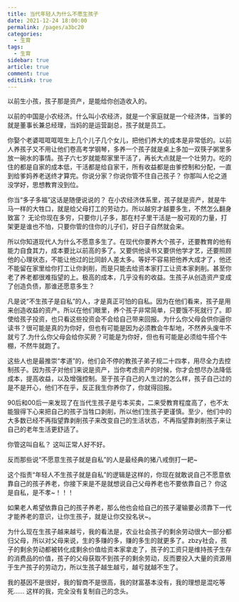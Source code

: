 ```yaml
---
title: 当代年轻人为什么不愿生孩子
date: 2021-12-24 18:00:00
permalink: /pages/a3bc20
categories:
  - 生育
tags:
  - 生育
sidebar: true
article: true
comment: true
editLink: true
---
```


以前生小孩，孩子那是资产，是能给你创造收入的。

以前的中国是小农经济。什么叫小农经济，就是一个家庭就是一个经济体，当爹的就是董事长兼总经理，当妈的是运营副总，孩子就是员工。

你娶个老婆哐哐哐哐生上几个儿子几个女儿，把他们养大的成本是非常低的。以前人养孩子又不用让他们卷高考学钢琴，多养一个孩子就是桌上多加一双筷子粥里多放一碗水的事情。孩子六七岁就能帮家里干活了，再长大点就是一个壮劳力。吃的住的都是自家的成本低，干活都是给自家干，所有收益都是由爹控制和分配，一直到给爹妈养老送终才算完。你说分家？你说你管不住自己孩子？ 你那叫人伦之道没学好，思想教育没到位。

你当“多子多福”这话是随便说说的？ 在小农经济体系里，孩子就是资产，就是牛马一样的大牲口，就是给父母打工的劳动力。所以越穷才越要多生，不然怎么翻身致富？ 无论你现在多穷，只要你儿子多，那在村子里干活是一股可观的力量，打架更是谁也不怕，只要你管的住你的儿子们，好日子自然就会来。

所以你知道现代人为什么不愿意多生了。在现代你要养大个孩子，还要教育的他有能力自食其力，成本要比以前高的多了。又要供他读书又要供他学才艺，还要照顾他的心理状态，不能让他过的比同龄人差太多。等好不容易把他养大成才了，他还不能留在家里给你打工让你剥削，而是只能去给资本家打工让资本家剥削。甚至你老了养老都很难指望的上。极高的成本，几乎没有的收益。生孩子从创造资产变成了创造负债，那谁还愿意多生？

凡是说“不生孩子是自私”的人，才是真正可怕的自私。因为在他们看来，孩子是用来创造收益的资产。所以在他们眼里，养个孩子非常简单，只要饿不死就行了。即使给孩子投资，也只看这些投资会不会给自己带来回报。为什么你父母会供你逼你读书？很可能是真的为你好，但也有可能是因为必须教会牛犁地，不然养头废牛不就亏了.为什么你父母会给你买房？可能是为你好，但也有可能是必须给牛搭个牛棚，不然牛就跑了。

这些人也是最推崇“孝道”的，他们会不停的教孩子弟子规二十四孝，用尽全力去控制孩子。因为孩子对他们来说是资产，当你考虑资产的时候，你才会想尽办法降低成本，提高收益，以及增强控制。至于孩子自己的人生过的怎么样，孩子自己过的是不是开心，他们不在乎，反正我生你养你了，你就得回报。

90后和00后一来发现了在当代生孩子是亏本买卖，二来受教育程度高了，也不太能狠得下心来把自己的孩子当牲口剥削，所以他们生孩子更谨慎。至少，他们中的大多数已经不再指望靠剥削孩子来改变自己的生活状态，不再指望靠剥削孩子来让自己的老年生活更舒适了。

你管这叫自私？ 这叫正常人好不好。

反而那些说“不愿意生孩子就是自私”的人是最经典的猪八戒倒打一耙~ 

这个指责“年轻人不生孩子就是自私”的逻辑是这样的，你现在就敢说自己不愿意依靠自己的孩子养老，你接下来是不是就想说自己父母养老也不要依靠自己？ 你这是自私，是不孝~！！！

如果老人希望依靠自己的孩子养老，那么他也会给自己的孩子灌输要必须靠下一代才能养老的意识，让你生孩子，就是让你交投名状~。



为什么现在生孩子越来越亏，我的看法是，农业社会孩子的剩余劳动很大一部分都归父母，所以对父母来说，生的多赚的多，赚的多生的就更多了。zbzy社会，孩子的剩余劳动都被转化成剩余价值给资本家拿走了，孩子的工资只是维持孩子生存的消费品的价值，孩子的父母获取不到孩子的剩余劳动，反而要投入大量的资源用于生产孩子的劳动力，所以生孩子越生越亏，越亏就越不生了。



我的基因不是很好，我的智商不是很高，我的财富基本没有，我的理想是混吃等死……
这样的我，完全没有复制自己的念头。